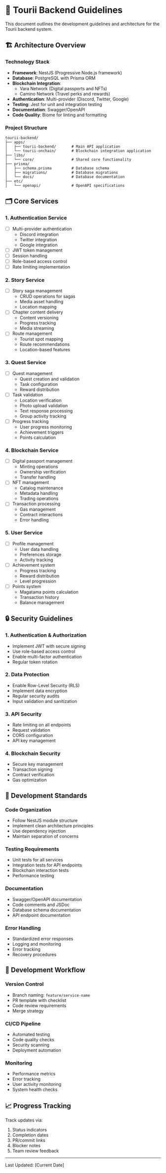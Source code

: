# 📝 Tourii Backend Guidelines

This document outlines the development guidelines and architecture for the Tourii backend system.

## 🏗 Architecture Overview

### Technology Stack

- **Framework**: NestJS (Progressive Node.js framework)
- **Database**: PostgreSQL with Prisma ORM
- **Blockchain Integration**:
  - Vara Network (Digital passports and NFTs)
  - Camino Network (Travel perks and rewards)
- **Authentication**: Multi-provider (Discord, Twitter, Google)
- **Testing**: Jest for unit and integration testing
- **Documentation**: Swagger/OpenAPI
- **Code Quality**: Biome for linting and formatting

### Project Structure

```
tourii-backend/
├── apps/
│   ├── tourii-backend/       # Main API application
│   └── tourii-onchain/       # Blockchain integration application
├── libs/
│   └── core/                 # Shared core functionality
├── prisma/
│   ├── schema.prisma         # Database schema
│   ├── migrations/           # Database migrations
│   └── docs/                 # Database documentation
├── etc/
│   └── openapi/              # OpenAPI specifications
```

## 🗂 Core Services

### 1. Authentication Service

- [ ] Multi-provider authentication
  - Discord integration
  - Twitter integration
  - Google integration
- [ ] JWT token management
- [ ] Session handling
- [ ] Role-based access control
- [ ] Rate limiting implementation

### 2. Story Service

- [ ] Story saga management
  - CRUD operations for sagas
  - Media asset handling
  - Location mapping
- [ ] Chapter content delivery
  - Content versioning
  - Progress tracking
  - Media streaming
- [ ] Route management
  - Tourist spot mapping
  - Route recommendations
  - Location-based features

### 3. Quest Service

- [ ] Quest management
  - Quest creation and validation
  - Task configuration
  - Reward distribution
- [ ] Task validation
  - Location verification
  - Photo upload validation
  - Text response processing
  - Group activity tracking
- [ ] Progress tracking
  - User progress monitoring
  - Achievement triggers
  - Points calculation

### 4. Blockchain Service

- [ ] Digital passport management
  - Minting operations
  - Ownership verification
  - Transfer handling
- [ ] NFT management
  - Catalog maintenance
  - Metadata handling
  - Trading operations
- [ ] Transaction processing
  - Gas management
  - Contract interactions
  - Error handling

### 5. User Service

- [ ] Profile management
  - User data handling
  - Preferences storage
  - Activity tracking
- [ ] Achievement system
  - Progress tracking
  - Reward distribution
  - Level progression
- [ ] Points system
  - Magatama points calculation
  - Transaction history
  - Balance management

## 🔒 Security Guidelines

### 1. Authentication & Authorization

- Implement JWT with secure signing
- Use role-based access control
- Enable multi-factor authentication
- Regular token rotation

### 2. Data Protection

- Enable Row-Level Security (RLS)
- Implement data encryption
- Regular security audits
- Input validation and sanitization

### 3. API Security

- Rate limiting on all endpoints
- Request validation
- CORS configuration
- API key management

### 4. Blockchain Security

- Secure key management
- Transaction signing
- Contract verification
- Gas optimization

## 📝 Development Standards

### Code Organization

- Follow NestJS module structure
- Implement clean architecture principles
- Use dependency injection
- Maintain separation of concerns

### Testing Requirements

- Unit tests for all services
- Integration tests for API endpoints
- Blockchain interaction tests
- Performance testing

### Documentation

- Swagger/OpenAPI documentation
- Code comments and JSDoc
- Database schema documentation
- API endpoint documentation

### Error Handling

- Standardized error responses
- Logging and monitoring
- Error tracking
- Recovery procedures

## 🔄 Development Workflow

### Version Control

- Branch naming: `feature/service-name`
- PR template with checklist
- Code review requirements
- Merge strategy

### CI/CD Pipeline

- Automated testing
- Code quality checks
- Security scanning
- Deployment automation

### Monitoring

- Performance metrics
- Error tracking
- User activity monitoring
- System health checks

## 📈 Progress Tracking

Track updates via:

1. Status indicators
2. Completion dates
3. PR/commit links
4. Blocker notes
5. Team review feedback

---

Last Updated: [Current Date]
